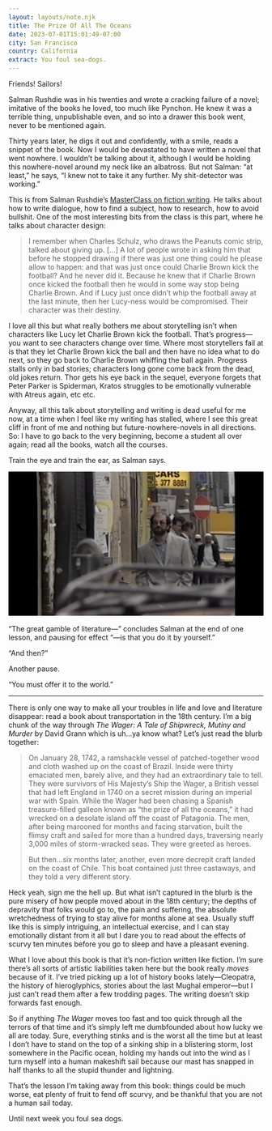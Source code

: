 ```yaml
---
layout: layouts/note.njk
title: The Prize Of All The Oceans
date: 2023-07-01T15:01:49-07:00
city: San Francisco
country: California
extract: You foul sea-dogs.
---
```


Friends! Sailors!

Salman Rushdie was in his twenties and wrote a cracking failure of a novel; imitative of the books he loved, too much like Pynchon. He knew it was a terrible thing, unpublishable even, and so into a drawer this book went, never to be mentioned again.

Thirty years later, he digs it out and confidently, with a smile, reads a snippet of the book. Now I would be devastated to have written a novel that went nowhere. I wouldn’t be talking about it, although I would be holding this nowhere-novel around my neck like an albatross. But not Salman: “at least,” he says, “I knew not to take it any further. My shit-detector was working.”

This is from Salman Rushdie’s [MasterClass on fiction writing](https://www.masterclass.com/classes/salman-rushdie-teaches-storytelling-and-writing). He talks about how to write dialogue, how to find a subject, how to research, how to avoid bullshit. One of the most interesting bits from the class is this part, where he talks about character design:

> I remember when Charles Schulz, who draws the Peanuts comic strip, talked about giving up. […] A lot of people wrote in asking him that before he stopped drawing if there was just one thing could he please allow to happen: and that was just once could Charlie Brown kick the football? And he never did it. Because he knew that if Charlie Brown once kicked the football then he would in some way stop being Charlie Brown. And if Lucy just once didn’t whip the football away at the last minute, then her Lucy-ness would be compromised. Their character was their destiny.

I love all this but what really bothers me about storytelling isn’t when characters like Lucy let Charlie Brown kick the football. That’s progress—you want to see characters change over time. Where most storytellers fail at is that they let Charlie Brown kick the ball and then have no idea what to do next, so they go back to Charlie Brown whiffing the ball again. Progress stalls only in bad stories; characters long gone come back from the dead, old jokes return. Thor gets his eye back in the sequel, everyone forgets that Peter Parker is Spiderman, Kratos struggles to be emotionally vulnerable with Atreus again, etc etc.

Anyway, all this talk about storytelling and writing is dead useful for me now, at a time when I feel like my writing has stalled, where I see this great cliff in front of me and nothing but future-nowhere-novels in all directions. So: I have to go back to the very beginning, become a student all over again; read all the books, watch all the courses.

Train the eye and train the ear, as Salman says.

![A young Salman walks through the city](/images/salman.png)

“The great gamble of literature—” concludes Salman at the end of one lesson, and pausing for effect “—is that you do it by yourself.”

“And then?”

Another pause.

“You must offer it to the world.”

---

There is only one way to make all your troubles in life and love and literature disappear: read a book about transportation in the 18th century. I’m a big chunk of the way through _The Wager: A Tale of Shipwreck, Mutiny and Murder_ by David Grann which is uh...ya know what? Let’s just read the blurb together:

> On January 28, 1742, a ramshackle vessel of patched-together wood and cloth washed up on the coast of Brazil. Inside were thirty emaciated men, barely alive, and they had an extraordinary tale to tell. They were survivors of His Majesty’s Ship the Wager, a British vessel that had left England in 1740 on a secret mission during an imperial war with Spain. While the Wager had been chasing a Spanish treasure-filled galleon known as “the prize of all the oceans,” it had wrecked on a desolate island off the coast of Patagonia. The men, after being marooned for months and facing starvation, built the flimsy craft and sailed for more than a hundred days, traversing nearly 3,000 miles of storm-wracked seas. They were greeted as heroes.
>
> But then...six months later, another, even more decrepit craft landed on the coast of Chile. This boat contained just three castaways, and they told a very different story.

Heck yeah, sign me the hell up. But what isn’t captured in the blurb is the pure misery of how people moved about in the 18th century; the depths of depravity that folks would go to, the pain and suffering, the absolute wretchedness of trying to stay alive for months alone at sea. Usually stuff like this is simply intriguing, an intellectual exercise, and I can stay emotionally distant from it all but I dare you to read about the effects of scurvy ten minutes before you go to sleep and have a pleasant evening.

What I love about this book is that it’s non-fiction written like fiction. I’m sure there’s all sorts of artistic liabilities taken here but the book really _moves_ because of it. I’ve tried picking up a lot of history books lately—Cleopatra, the history of hieroglyphics, stories about the last Mughal emperor—but I just can’t read them after a few trodding pages. The writing doesn’t skip forwards fast enough.

So if anything _The Wager_ moves too fast and too quick through all the terrors of that time and it’s simply left me dumbfounded about how lucky we all are today. Sure, everything stinks and is the worst all the time but at least I don’t have to stand on the top of a sinking ship in a blistering storm, lost somewhere in the Pacific ocean, holding my hands out into the wind as I turn myself into a human makeshift sail because our mast has snapped in half thanks to all the stupid thunder and lightning.

That’s the lesson I’m taking away from this book: things could be much worse, eat plenty of fruit to fend off scurvy, and be thankful that you are not a human sail today.

Until next week you foul sea dogs.
